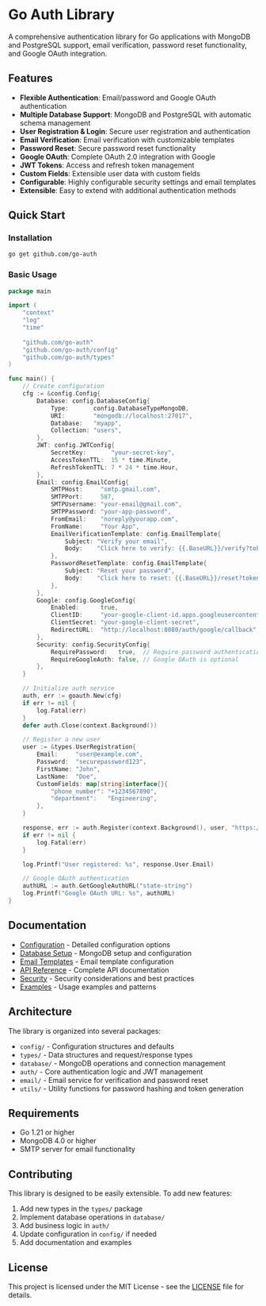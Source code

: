 # Go Auth Library

A comprehensive authentication library for Go applications with MongoDB and PostgreSQL support, email verification, password reset functionality, and Google OAuth integration.

## Features

- **Flexible Authentication**: Email/password and Google OAuth authentication
- **Multiple Database Support**: MongoDB and PostgreSQL with automatic schema management
- **User Registration & Login**: Secure user registration and authentication
- **Email Verification**: Email verification with customizable templates
- **Password Reset**: Secure password reset functionality
- **Google OAuth**: Complete OAuth 2.0 integration with Google
- **JWT Tokens**: Access and refresh token management
- **Custom Fields**: Extensible user data with custom fields
- **Configurable**: Highly configurable security settings and email templates
- **Extensible**: Easy to extend with additional authentication methods

## Quick Start

### Installation

```bash
go get github.com/go-auth
```

### Basic Usage

```go
package main

import (
    "context"
    "log"
    "time"
    
    "github.com/go-auth"
    "github.com/go-auth/config"
    "github.com/go-auth/types"
)

func main() {
    // Create configuration
    cfg := &config.Config{
        Database: config.DatabaseConfig{
            Type:       config.DatabaseTypeMongoDB,
            URI:        "mongodb://localhost:27017",
            Database:   "myapp",
            Collection: "users",
        },
        JWT: config.JWTConfig{
            SecretKey:       "your-secret-key",
            AccessTokenTTL:  15 * time.Minute,
            RefreshTokenTTL: 7 * 24 * time.Hour,
        },
        Email: config.EmailConfig{
            SMTPHost:     "smtp.gmail.com",
            SMTPPort:     587,
            SMTPUsername: "your-email@gmail.com",
            SMTPPassword: "your-app-password",
            FromEmail:    "noreply@yourapp.com",
            FromName:     "Your App",
            EmailVerificationTemplate: config.EmailTemplate{
                Subject: "Verify your email",
                Body:    "Click here to verify: {{.BaseURL}}/verify?token={{.Token}}",
            },
            PasswordResetTemplate: config.EmailTemplate{
                Subject: "Reset your password",
                Body:    "Click here to reset: {{.BaseURL}}/reset?token={{.Token}}",
            },
        },
        Google: config.GoogleConfig{
            Enabled:      true,
            ClientID:     "your-google-client-id.apps.googleusercontent.com",
            ClientSecret: "your-google-client-secret",
            RedirectURL:  "http://localhost:8080/auth/google/callback",
        },
        Security: config.SecurityConfig{
            RequirePassword:   true,  // Require password authentication
            RequireGoogleAuth: false, // Google OAuth is optional
        },
    }

    // Initialize auth service
    auth, err := goauth.New(cfg)
    if err != nil {
        log.Fatal(err)
    }
    defer auth.Close(context.Background())

    // Register a new user
    user := &types.UserRegistration{
        Email:     "user@example.com",
        Password:  "securepassword123",
        FirstName: "John",
        LastName:  "Doe",
        CustomFields: map[string]interface{}{
            "phone_number": "+1234567890",
            "department":   "Engineering",
        },
    }

    response, err := auth.Register(context.Background(), user, "https://yourapp.com")
    if err != nil {
        log.Fatal(err)
    }

    log.Printf("User registered: %s", response.User.Email)

    // Google OAuth authentication
    authURL := auth.GetGoogleAuthURL("state-string")
    log.Printf("Google OAuth URL: %s", authURL)
}
```

## Documentation

- [Configuration](docs/configuration.md) - Detailed configuration options
- [Database Setup](docs/database.md) - MongoDB setup and configuration
- [Email Templates](docs/email-templates.md) - Email template configuration
- [API Reference](docs/api-reference.md) - Complete API documentation
- [Security](docs/security.md) - Security considerations and best practices
- [Examples](docs/examples.md) - Usage examples and patterns

## Architecture

The library is organized into several packages:

- `config/` - Configuration structures and defaults
- `types/` - Data structures and request/response types
- `database/` - MongoDB operations and connection management
- `auth/` - Core authentication logic and JWT management
- `email/` - Email service for verification and password reset
- `utils/` - Utility functions for password hashing and token generation

## Requirements

- Go 1.21 or higher
- MongoDB 4.0 or higher
- SMTP server for email functionality

## Contributing

This library is designed to be easily extensible. To add new features:

1. Add new types in the `types/` package
2. Implement database operations in `database/`
3. Add business logic in `auth/`
4. Update configuration in `config/` if needed
5. Add documentation and examples

## License

This project is licensed under the MIT License - see the [LICENSE](LICENSE) file for details.